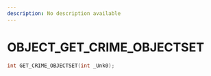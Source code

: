 ```yaml
---
description: No description available 
---
```


# OBJECT\_GET_CRIME_OBJECTSET

```cpp
int GET_CRIME_OBJECTSET(int _Unk0);
```